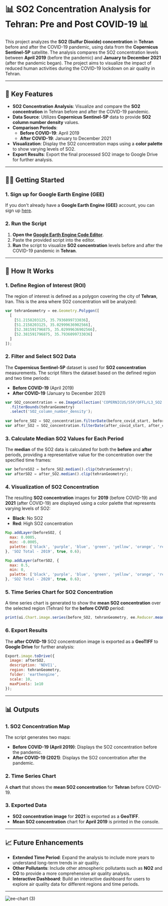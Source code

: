 # 📊 **SO2 Concentration Analysis for Tehran: Pre and Post COVID-19** 📊

This project analyzes the **SO2 (Sulfur Dioxide) concentration** in **Tehran** before and after the COVID-19 pandemic, using data from the **Copernicus Sentinel-5P** satellite. The analysis compares the SO2 concentration levels between **April 2019** (before the pandemic) and **January to December 2021** (after the pandemic began). The project aims to visualize the impact of reduced human activities during the COVID-19 lockdown on air quality in Tehran.

---

## 🚀 **Key Features**

- **SO2 Concentration Analysis**: Visualize and compare the **SO2 concentration** in Tehran before and after the COVID-19 pandemic.
- **Data Source**: Utilizes **Copernicus Sentinel-5P** data to provide **SO2 column number density** values.
- **Comparison Periods**: 
  - **Before COVID-19**: April 2019
  - **After COVID-19**: January to December 2021
- **Visualization**: Display the SO2 concentration maps using a **color palette** to show varying levels of SO2.
- **Export Results**: Export the final processed SO2 image to Google Drive for further analysis.

---

## 🧑‍🔬 **Getting Started**

### 1. **Sign up for Google Earth Engine (GEE)**

If you don't already have a **Google Earth Engine (GEE)** account, you can sign up [here](https://signup.earthengine.google.com/).

### 2. **Run the Script**

1. **Open the [Google Earth Engine Code Editor](https://code.earthengine.google.com/)**.
2. Paste the provided script into the editor.
3. **Run** the script to visualize **SO2 concentration** levels before and after the COVID-19 pandemic in **Tehran**.

---

## 🔧 **How It Works**

### 1. **Define Region of Interest (ROI)**

The region of interest is defined as a polygon covering the city of **Tehran**, Iran. This is the area where SO2 concentration will be analyzed:

```javascript
var tehranGeometry = ee.Geometry.Polygon([
  [
    [51.2158203125, 35.7936099733036],
    [51.2158203125, 35.02999636902566],
    [52.381591796875, 35.02999636902566],
    [52.381591796875, 35.7936099733036]
  ]
]);
```

### 2. **Filter and Select SO2 Data**

The **Copernicus Sentinel-5P** dataset is used for **SO2 concentration** measurements. The script filters the dataset based on the defined region and two time periods:

- **Before COVID-19** (April 2019)
- **After COVID-19** (January to December 2021)

```javascript
var SO2_concentration = ee.ImageCollection('COPERNICUS/S5P/OFFL/L3_SO2')
  .filterBounds(tehranGeometry)
  .select('SO2_column_number_density');
  
var before_SO2 = SO2_concentration.filterDate(before_covid_start, before_covid_end);
var after_SO2 = SO2_concentration.filterDate(after_covid_start, after_covid_end);
```

### 3. **Calculate Median SO2 Values for Each Period**

The **median** of the SO2 data is calculated for both the **before** and **after** periods, providing a representative value for the concentration over the specified time frames:

```javascript
var beforeSO2 = before_SO2.median().clip(tehranGeometry);
var afterSO2 = after_SO2.median().clip(tehranGeometry);
```

### 4. **Visualization of SO2 Concentration**

The resulting **SO2 concentration** images for **2019** (before COVID-19) and **2021** (after COVID-19) are displayed using a color palette that represents varying levels of SO2:

- **Black**: No SO2
- **Red**: High SO2 concentration

```javascript
Map.addLayer(beforeSO2, {
  max: 0.0005,
  min: -0.0005,
  palette: ['black', 'purple', 'blue', 'green', 'yellow', 'orange', 'red']
}, 'SO2 Total - 2019', true, 0.6);

Map.addLayer(afterSO2, {
  max: 0.5,
  min: 0,
  palette: ['black', 'purple', 'blue', 'green', 'yellow', 'orange', 'red']
}, 'SO2 Total - 2020', true, 0.6);
```

### 5. **Time Series Chart for SO2 Concentration**

A time series chart is generated to show the **mean SO2 concentration** over the selected region (Tehran) for the **before COVID** period:

```javascript
print(ui.Chart.image.series(before_SO2, tehranGeometry, ee.Reducer.mean(), 100));
```

### 6. **Export Results**

The **after COVID-19** SO2 concentration image is exported as a **GeoTIFF** to **Google Drive** for further analysis:

```javascript
Export.image.toDrive({
  image: afterSO2,
  description: 'NDVI1',
  region: tehranGeometry,
  folder: 'earthengine',
  scale: 10,
  maxPixels: 1e10
});
```

---

## 📊 **Outputs**

### 1. **SO2 Concentration Map**

The script generates two maps:

- **Before COVID-19 (April 2019)**: Displays the SO2 concentration before the pandemic.
- **After COVID-19 (2021)**: Displays the SO2 concentration after the pandemic.

### 2. **Time Series Chart**

A **chart** that shows the **mean SO2 concentration** for **Tehran** before COVID-19.

### 3. **Exported Data**

- **SO2 concentration image** for **2021** is exported as a **GeoTIFF**.
- **Mean SO2 concentration** chart for **April 2019** is printed in the console.

---

## 📈 **Future Enhancements**

- **Extended Time Period**: Expand the analysis to include more years to understand long-term trends in air quality.
- **Other Pollutants**: Include other atmospheric pollutants such as **NO2** and **CO** to provide a more comprehensive air quality analysis.
- **Interactive Dashboard**: Build an interactive dashboard for users to explore air quality data for different regions and time periods.

---
![ee-chart (3)](https://github.com/user-attachments/assets/c8d61a25-5450-4231-824c-2f4eae2b83db)

